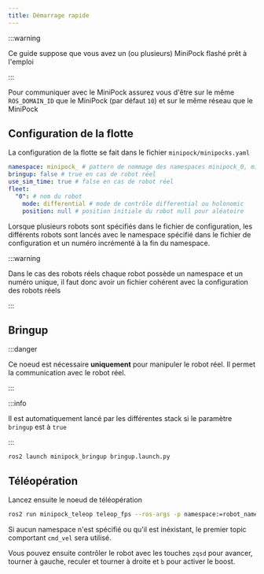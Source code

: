 ```yaml
---
title: Démarrage rapide
---
```


:::warning

Ce guide suppose que vous avez un (ou plusieurs) MiniPock flashé prêt à l'emploi

:::

Pour communiquer avec le MiniPock assurez vous d'être sur le même `ROS_DOMAIN_ID` que le MiniPock (par défaut `10`) et sur le même réseau que le MiniPock

## Configuration de la flotte

La configuration de la flotte se fait dans le fichier `minipock/minipocks.yaml`

```yaml
namespace: minipock_ # pattern de nommage des namespaces minipock_0, minipock_1, ...
bringup: false # true en cas de robot réel
use_sim_time: true # false en cas de robot réel
fleet:
  "0": # nom du robot
    mode: differential # mode de contrôle differential ou holonomic
    position: null # position initiale du robot null pour aléatoire
```

Lorsque plusieurs robots sont spécifiés dans le fichier de configuration, les différents robots sont lancés avec le namespace spécifié dans le fichier de configuration et un numéro incrémenté à la fin du namespace.

:::warning

Dans le cas des robots réels chaque robot possède un namespace et un numéro unique, il faut donc avoir un fichier cohérent avec la configuration des robots réels

:::

## Bringup

:::danger

Ce noeud est nécessaire **uniquement** pour manipuler le robot réel. Il permet la communication avec le robot réel.

:::

:::info

Il est automatiquement lancé par les différentes stack si le paramètre `bringup` est à `true`

:::

```shell
ros2 launch minipock_bringup bringup.launch.py
```

## Téléopération

Lancez ensuite le noeud de téléopération

```bash
ros2 run minipock_teleop teleop_fps --ros-args -p namespace:=robot_namespace/
```

Si aucun namespace n'est spécifié ou qu'il est inéxistant, le premier topic comportant `cmd_vel` sera utilisé.

Vous pouvez ensuite contrôler le robot avec les touches `zqsd` pour avancer, tourner à gauche, reculer et tourner à droite et `b` pour activer le boost.
